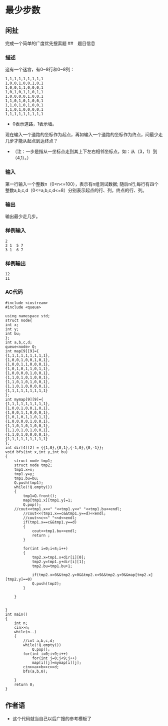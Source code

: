 # 最少步数
## 闲扯
完成一个简单的广度优先搜索题
##　题目信息
### 描述
这有一个迷宫，有0~8行和0~8列：

    1,1,1,1,1,1,1,1,1
    1,0,0,1,0,0,1,0,1
    1,0,0,1,1,0,0,0,1
    1,0,1,0,1,1,0,1,1
    1,0,0,0,0,1,0,0,1
    1,1,0,1,0,1,0,0,1
    1,1,0,1,0,1,0,0,1
    1,1,0,1,0,0,0,0,1
    1,1,1,1,1,1,1,1,1

* 0表示道路，1表示墙。

现在输入一个道路的坐标作为起点，再如输入一个道路的坐标作为终点，问最少走几步才能从起点到达终点？

* （注：一步是指从一坐标点走到其上下左右相邻坐标点，如：从（3，1）到（4,1）。）

### 输入

第一行输入一个整数n（0<n<=100），表示有n组测试数据;
随后n行,每行有四个整数a,b,c,d（0<=a,b,c,d<=8）分别表示起点的行、列，终点的行、列。

### 输出

输出最少走几步。

### 样例输入

    2
    3 1  5 7
    3 1  6 7

### 样例输出

    12
    11

### AC代码

    #include <iostream>
    #include <queue>

    using namespace std;
    struct node{
    int x;
    int y;
    int bu;
    };
    int a,b,c,d;
    queue<node> Q;
    int map[9][9]={
    {1,1,1,1,1,1,1,1,1},
    {1,0,0,1,0,0,1,0,1},
    {1,0,0,1,1,0,0,0,1},
    {1,0,1,0,1,1,0,1,1},
    {1,0,0,0,0,1,0,0,1},
    {1,1,0,1,0,1,0,0,1},
    {1,1,0,1,0,1,0,0,1},
    {1,1,0,1,0,0,0,0,1},
    {1,1,1,1,1,1,1,1,1}
    };
    int mymap[9][9]={
    {1,1,1,1,1,1,1,1,1},
    {1,0,0,1,0,0,1,0,1},
    {1,0,0,1,1,0,0,0,1},
    {1,0,1,0,1,1,0,1,1},
    {1,0,0,0,0,1,0,0,1},
    {1,1,0,1,0,1,0,0,1},
    {1,1,0,1,0,1,0,0,1},
    {1,1,0,1,0,0,0,0,1},
    {1,1,1,1,1,1,1,1,1}
    };
    int dir[4][2] = {{1,0},{0,1},{-1,0},{0,-1}};
    void bfs(int x,int y,int bu)
    {
        struct node tmp1;
        struct node tmp2;
        tmp1.x=x;
        tmp1.y=y;
        tmp1.bu=bu;
        Q.push(tmp1);
        while(!Q.empty())
        {
            tmp1=Q.front();
            map[tmp1.x][tmp1.y]=1;
            Q.pop();
        //cout<<tmp1.x<<" "<<tmp1.y<<" "<<tmp1.bu<<endl;
            //cout<<(tmp1.x==c&&tmp1.y==d)<<endl;
            //cout<<c<<" "<<d<<endl;
            if(tmp1.x==c&&tmp1.y==d)
            {
                cout<<tmp1.bu<<endl;
                return ;
            }

            for(int i=0;i<4;i++)
            {
                tmp2.x=tmp1.x+dir[i][0];
                tmp2.y=tmp1.y+dir[i][1];
                tmp2.bu=tmp1.bu+1;

                if(tmp2.x>0&&tmp2.y>0&&tmp2.x<9&&tmp2.y<9&&map[tmp2.x][tmp2.y]==0)
                Q.push(tmp2);
            }

        }


    }
    int main()
    {
        int n;
        cin>>n;
        while(n--)
        {
            //int a,b,c,d;
            while(!Q.empty())
                Q.pop();
            for(int i=0;i<9;i++)
                for(int j=0;j<9;j++)
                map[i][j]=mymap[i][j];
            cin>>a>>b>>c>>d;
            bfs(a,b,0);

        }
        return 0;
    }

## 作者语

* 这个代码就当自己以后广搜的参考模板了

